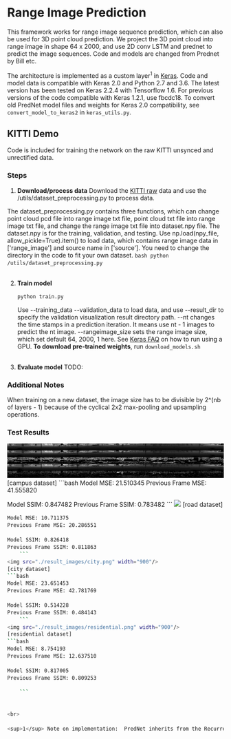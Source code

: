 # Range Image Prediction

This framework works for range image sequence prediction, which can also be used for 3D point cloud prediction. 
We project the 3D point cloud into range image in shape 64 x 2000, and use 2D conv LSTM and prednet to predict the image sequences.
Code and models are changed from Prednet by Bill etc.

The architecture is implemented as a custom layer<sup>1</sup> in [Keras](http://keras.io/).
Code and model data is compatible with Keras 2.0 and Python 2.7 and 3.6.
The latest version has been tested on Keras 2.2.4 with Tensorflow 1.6.
For previous versions of the code compatible with Keras 1.2.1, use fbcdc18.
To convert old PredNet model files and weights for Keras 2.0 compatibility, see ```convert_model_to_keras2``` in `keras_utils.py`.
<br>

## KITTI Demo

Code is included for training the network on the raw KITTI unsynced and unrectified data.

### Steps
1. **Download/process data**
Download the [KITTI raw](http://www.cvlibs.net/datasets/kitti/raw_data.php) data and use the /utils/dataset_preprocessing.py to process data.

The dataset_preprocessing.py contains three functions, which can change point cloud pcd file into range image txt file, point cloud txt file into range image txt file, and change the range image txt file into dataset.npy file. The dataset.npy is for the training, validation, and testing.
Use np.load(npy_file, allow_pickle=True).item() to load data, which contains range image data in ['range_image'] and source name in ['source']. 
You need to change the directory in the code to fit your own dataset.
	```bash
	python /utils/dataset_preprocessing.py
	```
	<br>
	<br>

2. **Train model**
	```bash
	python train.py
	```
	Use --training_data --validation_data to load data, and use --result_dir to specify the validation visualization result directory path.
	--nt changes the time stamps in a prediction iteration. It means use nt - 1 images to predict the nt image. --rangeimage_size sets the range image size, which set default 64, 2000, 1 here.
	See [Keras FAQ](http://keras.io/getting-started/faq/#how-can-i-run-keras-on-gpu) on how to run using a GPU.
	**To download pre-trained weights**, run `download_models.sh`
	<br>
	<br>

3. **Evaluate model**
	TODO:

### Additional Notes
When training on a new dataset, the image size has to be divisible by 2^(nb of layers - 1) because of the cyclical 2x2 max-pooling and upsampling operations.

### Test Results
<img src="./result_images/campus.png" width="900"/>
[campus dataset]
```bash
Model MSE: 21.510345
Previous Frame MSE: 41.555820

Model SSIM: 0.847482
Previous Frame SSIM: 0.783482
	```
<img src="./road/city.png" width="900"/>
[road dataset]
```bash
Model MSE: 10.711375
Previous Frame MSE: 20.286551

Model SSIM: 0.826418
Previous Frame SSIM: 0.811863
	```
<img src="./result_images/city.png" width="900"/>
[city dataset]
```bash
Model MSE: 23.651453
Previous Frame MSE: 42.781769

Model SSIM: 0.514228
Previous Frame SSIM: 0.484143
	```
<img src="./result_images/residential.png" width="900"/>
[residential dataset]
```bash
Model MSE: 8.754193
Previous Frame MSE: 12.637510

Model SSIM: 0.817005
Previous Frame SSIM: 0.809253

	```


<br>

<sup>1</sup> Note on implementation:  PredNet inherits from the Recurrent layer class, i.e. it has an internal state and a step function. Given the top-down then bottom-up update sequence, it must currently be implemented in Keras as essentially a 'super' layer where all layers in the PredNet are in one PredNet 'layer'. This is less than ideal, but it seems like the most efficient way as of now. We welcome suggestions if anyone thinks of a better implementation.  
